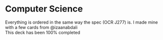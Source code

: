 # Computer Science

Everything is ordered in the same way the spec (OCR J277) is. I made mine with a few cards from @izaanabdali  
This deck has been 100% completed
